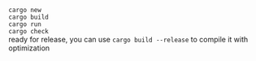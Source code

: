 `cargo new`  
`cargo build`  
`cargo run`  
`cargo check`  
ready for release, you can use `cargo build --release` to compile it with optimization

